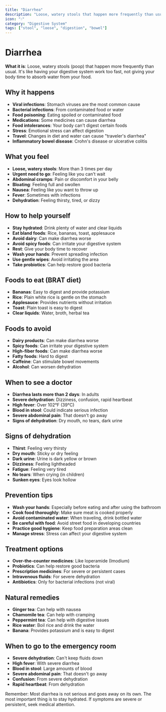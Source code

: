 ```yaml
---
title: "Diarrhea"
description: "Loose, watery stools that happen more frequently than usual"
icon: "💧"
category: "Digestive System"
tags: ["stool", "loose", "digestion", "bowel"]
---
```


# Diarrhea

**What it is**: Loose, watery stools (poop) that happen more frequently than usual. It's like having your digestive system work too fast, not giving your body time to absorb water from your food.

## Why it happens

- **Viral infections**: Stomach viruses are the most common cause
- **Bacterial infections**: From contaminated food or water
- **Food poisoning**: Eating spoiled or contaminated food
- **Medications**: Some medicines can cause diarrhea
- **Food intolerances**: Your body can't digest certain foods
- **Stress**: Emotional stress can affect digestion
- **Travel**: Changes in diet and water can cause "traveler's diarrhea"
- **Inflammatory bowel disease**: Crohn's disease or ulcerative colitis

## What you feel

- **Loose, watery stools**: More than 3 times per day
- **Urgent need to go**: Feeling like you can't wait
- **Abdominal cramps**: Pain or discomfort in your belly
- **Bloating**: Feeling full and swollen
- **Nausea**: Feeling like you want to throw up
- **Fever**: Sometimes with infections
- **Dehydration**: Feeling thirsty, tired, or dizzy

## How to help yourself

- **Stay hydrated**: Drink plenty of water and clear liquids
- **Eat bland foods**: Rice, bananas, toast, applesauce
- **Avoid dairy**: Can make diarrhea worse
- **Avoid spicy foods**: Can irritate your digestive system
- **Rest**: Give your body time to recover
- **Wash your hands**: Prevent spreading infection
- **Use gentle wipes**: Avoid irritating the area
- **Take probiotics**: Can help restore good bacteria

## Foods to eat (BRAT diet)

- **Bananas**: Easy to digest and provide potassium
- **Rice**: Plain white rice is gentle on the stomach
- **Applesauce**: Provides nutrients without irritation
- **Toast**: Plain toast is easy to digest
- **Clear liquids**: Water, broth, herbal tea

## Foods to avoid

- **Dairy products**: Can make diarrhea worse
- **Spicy foods**: Can irritate your digestive system
- **High-fiber foods**: Can make diarrhea worse
- **Fatty foods**: Hard to digest
- **Caffeine**: Can stimulate bowel movements
- **Alcohol**: Can worsen dehydration

## When to see a doctor

- **Diarrhea lasts more than 2 days**: In adults
- **Severe dehydration**: Dizziness, confusion, rapid heartbeat
- **High fever**: Over 102°F (39°C)
- **Blood in stool**: Could indicate serious infection
- **Severe abdominal pain**: That doesn't go away
- **Signs of dehydration**: Dry mouth, no tears, dark urine

## Signs of dehydration

- **Thirst**: Feeling very thirsty
- **Dry mouth**: Sticky or dry feeling
- **Dark urine**: Urine is dark yellow or brown
- **Dizziness**: Feeling lightheaded
- **Fatigue**: Feeling very tired
- **No tears**: When crying (in children)
- **Sunken eyes**: Eyes look hollow

## Prevention tips

- **Wash your hands**: Especially before eating and after using the bathroom
- **Cook food thoroughly**: Make sure meat is cooked properly
- **Avoid contaminated water**: When traveling, drink bottled water
- **Be careful with food**: Avoid street food in developing countries
- **Practice good hygiene**: Keep food preparation areas clean
- **Manage stress**: Stress can affect your digestive system

## Treatment options

- **Over-the-counter medicines**: Like loperamide (Imodium)
- **Probiotics**: Can help restore good bacteria
- **Prescription medicines**: For severe or persistent cases
- **Intravenous fluids**: For severe dehydration
- **Antibiotics**: Only for bacterial infections (not viral)

## Natural remedies

- **Ginger tea**: Can help with nausea
- **Chamomile tea**: Can help with cramping
- **Peppermint tea**: Can help with digestive issues
- **Rice water**: Boil rice and drink the water
- **Banana**: Provides potassium and is easy to digest

## When to go to the emergency room

- **Severe dehydration**: Can't keep fluids down
- **High fever**: With severe diarrhea
- **Blood in stool**: Large amounts of blood
- **Severe abdominal pain**: That doesn't go away
- **Confusion**: From severe dehydration
- **Rapid heartbeat**: From dehydration

Remember: Most diarrhea is not serious and goes away on its own. The most important thing is to stay hydrated. If symptoms are severe or persistent, seek medical attention.
